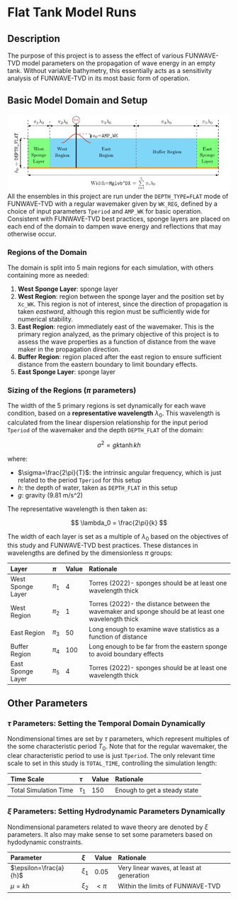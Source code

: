 # Flat Tank Model Runs

## Description
The purpose of this project is to assess the effect of various FUNWAVE-TVD model parameters on the propagation of wave energy in an empty tank. Without variable bathymetry, this essentially acts as a sensitivity analysis of FUNWAVE-TVD in its most basic form of operation.


## Basic Model Domain and Setup
![](./doc/flume.PNG)
All the ensembles in this project are run under the `DEPTH_TYPE=FLAT` mode of FUNWAVE-TVD with a regular wavemaker given by `WK_REG`, defined by a choice of input parameters `Tperiod` and `AMP_WK` for basic operation. Consistent with FUNWAVE-TVD best practices, sponge layers are placed on each end of the domain to dampen wave energy and reflections that may otherwise occur. 

### Regions of the Domain
The domain is split into 5 main regions for each simulation, with others containing more as needed:
1. **West Sponge Layer**: sponge layer 
2. **West Region**: region between the sponge layer and the position set by `Xc_WK`. This region is not of interest, since the direction of propagation is taken *eastward*, although this region must be sufficiently wide for numerical stability.
3. **East Region**: region immediately east of the wavemaker. This is the primary region analyzed, as the primary objective of this project is to assess the wave properties as a function of distance from the wave maker in the propagation direction.
4. **Buffer Region**: region placed after the east region to ensure sufficient distance from the eastern boundary to limit boundary effects.
5. **East Sponge Layer**: sponge layer

### Sizing of the Regions ($\pi$ parameters)
The width of the 5 primary regions is set dynamically for each wave condition, based on a **representative wavelength** $\lambda_0$. This wavelength is calculated from the linear dispersion relationship for the input period `Tperiod` of the wavemaker and the depth `DEPTH_FLAT` of the domain:

$$
\sigma^2 = gk\tanh{kh}
$$

where:
- $\sigma=\frac{2\pi}{T}$: the intrinsic angular frequency, which is just related to the period `Tperiod` for this setup
- $h$: the depth of water, taken as `DEPTH_FLAT` in this setup
- $g$: gravity (9.81 m/s^2)

The representative wavelength is then taken as:

$$
\lambda_0 = \frac{2\pi}{k}
$$


The width of each layer is set as a multiple of $\lambda_0$ based on the objectives of this study and FUNWAVE-TVD best practices. These distances in wavelengths are defined by the dimensionless $\pi$ groups:

|Layer|$\pi$ |Value|Rationale|
|:--|:--|:--|:--|
|West Sponge Layer|$\pi_1$|4| Torres (2022)- sponges should be at least one wavelength thick |
|West Region|$\pi_2$|1| Torres (2022)- the distance between the wavemaker and sponge should be at least one wavelength thick|
|East Region|$\pi_3$|50| Long enough to examine wave statistics as a function of distance|
|Buffer Region|$\pi_4$|100| Long enough to be far from the eastern sponge to avoid boundary effects|
|East Sponge Layer|$\pi_5$|4| Torres (2022)- sponges should be at least one wavelength thick|

## Other Parameters

### $\tau$ Parameters: Setting the Temporal Domain Dynamically
Nondimensional times are set by $\tau$ parameters, which represent multiples of the some characteristic period $T_0$. Note that for the regular wavemaker, the clear characteristic period to use is just `Tperiod`. The only relevant time scale to set in this study is `TOTAL_TIME`, controlling the simulation length:


|Time Scale|$\tau$ |Value|Rationale|
|:--|:--|:--|:--|
|Total Simulation Time|$\tau_1$|150| Enough to get a steady state|

### $\xi$ Parameters: Setting Hydrodynamic Parameters Dynamically
Nondimensional parameters related to wave theory are denoted by $\xi$ parameters. It also may make sense to set some parameters based on hydodynamic constraints. 

|Parameter|$\xi$ |Value|Rationale|
|:--|:--|:--|:--|
|$\epsilon=\frac{a}{h}$|$\xi_1$|0.05| Very linear waves, at least at generation|
|$\mu=kh$|$\xi_2$|$<\pi$| Within the limits of FUNWAVE-TVD|


